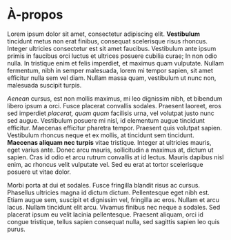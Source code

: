 # À-propos

Lorem ipsum dolor sit amet, consectetur adipiscing elit. **Vestibulum** tincidunt metus non erat finibus, consequat scelerisque risus rhoncus. Integer ultricies consectetur est sit amet faucibus. Vestibulum ante ipsum primis in faucibus orci luctus et ultrices posuere cubilia curae; In non odio nulla. In tristique enim et felis imperdiet, et maximus quam vulputate. Nullam fermentum, nibh in semper malesuada, lorem mi tempor sapien, sit amet efficitur nulla sem vel diam. Nullam massa quam, vestibulum ut nunc non, malesuada suscipit turpis.

*Aenean* cursus, est non mollis maximus, mi leo dignissim nibh, et bibendum libero ipsum a orci. Fusce placerat convallis sodales. Praesent laoreet, eros sed imperdiet *placerat, quam quam* facilisis urna, vel volutpat justo nunc sed augue. Vestibulum posuere mi nisl, id elementum augue tincidunt efficitur. Maecenas efficitur pharetra tempor. Praesent quis volutpat sapien. Vestibulum rhoncus neque et ex mollis, at tincidunt sem tincidunt. **Maecenas aliquam nec turpis** vitae tristique. Integer at ultricies mauris, eget varius ante. Donec arcu mauris, sollicitudin a maximus at, dictum ut sapien. Cras id odio et arcu rutrum convallis at id lectus. Mauris dapibus nisl enim, ac rhoncus velit vulputate vel. Sed eu erat at tortor scelerisque posuere ut vitae dolor.

Morbi porta at dui et sodales. Fusce fringilla blandit risus ac cursus. Phasellus ultricies magna id dictum dictum. Pellentesque eget nibh est. Etiam augue sem, suscipit et dignissim vel, fringilla ac eros. Nullam et arcu lacus. Nullam tincidunt elit arcu. Vivamus finibus nec neque a sodales. Sed placerat ipsum eu velit lacinia pellentesque. Praesent aliquam, orci id congue tristique, tellus sapien consequat nulla, sed sagittis sapien leo quis purus.